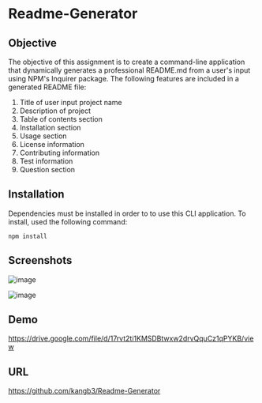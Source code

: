 # Readme-Generator

## Objective
The objective of this assignment is to create a command-line application that dynamically generates a professional README.md from a user's input using NPM's Inquirer package. The following features are included in a generated README file:

1. Title of user input project name
2. Description of project
3. Table of contents section
4. Installation section
5. Usage section
6. License information
7. Contributing information
8. Test information
9. Question section

## Installation 

Dependencies must be installed in order to to use this CLI application. To install, used the following command:
    
    npm install

## Screenshots 

![image](https://user-images.githubusercontent.com/34286295/90373443-c4999500-e026-11ea-970d-572702ff8556.png)

![image](https://user-images.githubusercontent.com/34286295/90374157-e9dad300-e027-11ea-98a4-b1c843d920c6.png)


## Demo

https://drive.google.com/file/d/17rvt2ti1KMSDBtwxw2drvQquCz1qPYKB/view


## URL
https://github.com/kangb3/Readme-Generator
